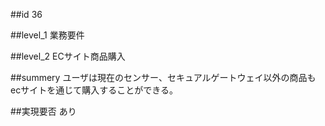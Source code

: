 ##id
36

##level_1
業務要件

##level_2
ECサイト商品購入

##summery
ユーザは現在のセンサー、セキュアルゲートウェイ以外の商品もecサイトを通じて購入することができる。

##実現要否
あり

